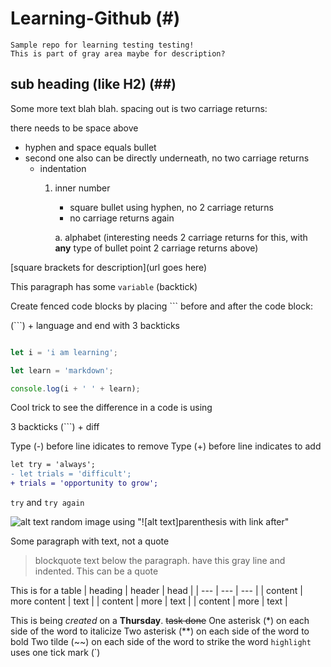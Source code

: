 # Learning-Github (#)
    Sample repo for learning testing testing! 
    This is part of gray area maybe for description?
## sub heading (like H2) (##)
Some more text blah blah. spacing out is two carriage returns:

there needs to be space above

- hyphen and space equals bullet
- second one also can be directly underneath, no two carriage returns
    - indentation
        1. inner number
            - square bullet using hyphen, no 2 carriage returns
            - no carriage returns again
        
            a. alphabet (interesting needs 2 carriage returns for this, with **any** type of bullet point 2 carriage returns above)
            
            
[square brackets for description](url goes here)

This paragraph has some `variable` (backtick)

Create fenced code blocks by placing ``` before and after the code block:


(```) + language and end with 3 backticks
```javascript

let i = 'i am learning';

let learn = 'markdown';

console.log(i + ' ' + learn); 
```

Cool trick to see the difference in a code is using

3 backticks (```)   + diff

Type (-) before line idicates to remove
Type (+) before line indicates to add

```diff
let try = 'always';
- let trials = 'difficult';
+ trials = 'opportunity to grow';
```

`try` and `try again`




![alt text](http://picsum.photos/200/200)
random image using "![alt text]parenthesis with link after"

Some paragraph with text, not a quote
> blockquote text below the paragraph. have this gray line and indented. This can be a quote

This is for a table
| heading | header | head |
| --- | --- | --- |
| content | more content | text |
| content | more  | text |
| content | more  | text |

This is being *created* on a **Thursday**.
~~task done~~
One asterisk (*) on each side of the word to italicize 
Two asterisk (**) on each side of the word to bold
Two tilde (~~) on each side of the word to strike the word
`highlight` uses one tick mark (`)